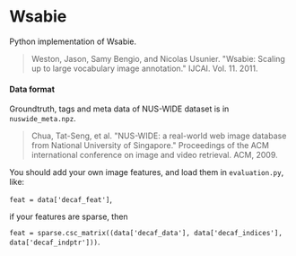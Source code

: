 # Wsabie

Python implementation of Wsabie.

>Weston, Jason, Samy Bengio, and Nicolas Usunier. "Wsabie: Scaling up to large vocabulary image annotation." IJCAI. Vol. 11. 2011.

#### Data format

Groundtruth, tags and meta data of NUS-WIDE dataset is in `nuswide_meta.npz`.

>Chua, Tat-Seng, et al. "NUS-WIDE: a real-world web image database from National University of Singapore." Proceedings of the ACM international conference on image and video retrieval. ACM, 2009.


You should add your own image features, and load them in `evaluation.py`, like:

`feat = data['decaf_feat']`,

if your features are sparse, then

`feat = sparse.csc_matrix((data['decaf_data'], data['decaf_indices'], data['decaf_indptr']))`.
